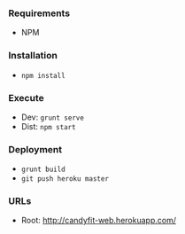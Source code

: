 ### Requirements
* NPM

### Installation

* `npm install`

### Execute

* Dev: `grunt serve`
* Dist: `npm start`

### Deployment
* `grunt build`
* `git push heroku master`

### URLs

* Root: http://candyfit-web.herokuapp.com/
